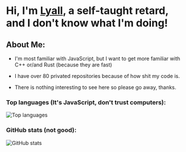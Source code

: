 # Hi, I'm [Lyall](https://discord.com/users/492729974026141697), a self-taught **retard**,<br>and I don't know what I'm doing!

## About Me:

* I'm most familiar with JavaScript, but I want to get more familiar with C++ or/and Rust (because they are fast)

* I have over 80 privated repositories because of how shit my code is.

* There is nothing interesting to see here so please go away, thanks.

### Top languages (It's JavaScript, don't trust computers):
![Top languages](https://github-readme-stats.vercel.app/api/top-langs/?username=Lyall-A)

### GitHub stats (not good):
![GitHub stats](https://github-readme-stats.vercel.app/api?username=Lyall-A)